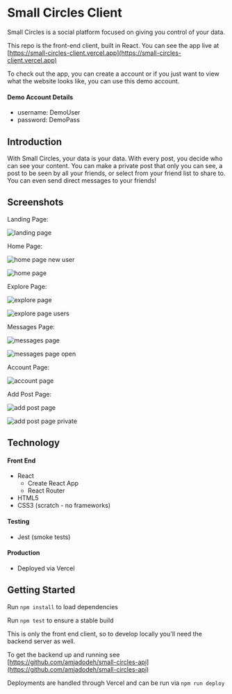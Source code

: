 # Small Circles Client

Small Circles is a social platform focused on giving you control of your data.

This repo is the front-end client, built in React. You can see the app live at [https://small-circles-client.vercel.app](https://small-circles-client.vercel.app)

To check out the app, you can create a account or if you just want to view what the website looks like, you can use this demo account.

#### Demo Account Details

- username: DemoUser
- password: DemoPass

## Introduction

With Small Circles, your data is your data. With every post, you decide who can see your content. You can make a private post that only you can see, a post to be seen by all your friends, or select from your friend list to share to. You can even send direct messages to your friends!

## Screenshots

Landing Page:

![landing page](https://i.imgur.com/f6j06wO.png)

Home Page:

![home page new user](https://i.imgur.com/juqm7EF.png)

![home page](https://i.imgur.com/VfDX4cF.png)

Explore Page:

![explore page](https://i.imgur.com/6vcqkKb.png)

![explore page users](https://i.imgur.com/sNqPot2.png)

Messages Page:

![messages page](https://i.imgur.com/91ZycR1.png)

![messages page open](https://i.imgur.com/2Kepa57.png)

Account Page:

![account page](https://i.imgur.com/3BnwHp2.png)

Add Post Page:

![add post page](https://i.imgur.com/5xRjvNM.png)

![add post page private](https://i.imgur.com/j5YA26x.png)

## Technology

#### Front End

- React
  - Create React App
  - React Router
- HTML5
- CSS3 (scratch - no frameworks)

#### Testing

- Jest (smoke tests)

#### Production

- Deployed via Vercel

## Getting Started

Run `npm install` to load dependencies

Run `npm test` to ensure a stable build

This is only the front end client, so to develop locally you'll need the backend server as well.

To get the backend up and running see [https://github.com/amjadodeh/small-circles-api](https://github.com/amjadodeh/small-circles-api)

Deployments are handled through Vercel and can be run via `npm run deploy`
